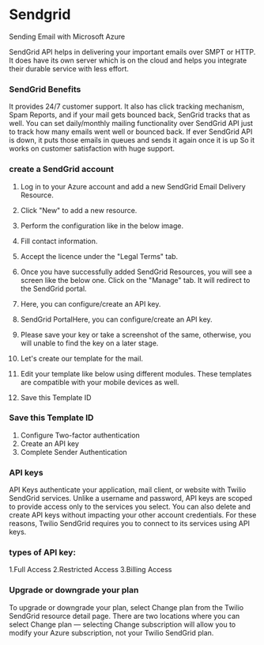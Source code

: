 # Sendgrid

Sending Email with Microsoft Azure

SendGrid API helps in delivering your important emails over SMPT or HTTP.  It does have its own server which is on the cloud and
 helps you integrate their durable service with less effort.

### SendGrid Benefits

It provides 24/7 customer support. It also has click tracking mechanism, Spam Reports, and if your mail gets bounced back, 
SenGrid tracks that as well. You can set daily/monthly mailing functionality over SendGrid API just to track how many emails went 
well or bounced back. If ever SendGrid API is down, it puts those emails in queues and sends it again once it is up So it works 
on customer satisfaction with huge support.

### create a SendGrid account

1. Log in to your Azure account and add a new SendGrid Email Delivery Resource.

2. Click "New" to add a new resource.

3. Perform the configuration like in the below image.

4. Fill contact information.

5. Accept the licence under the "Legal Terms" tab.

6. Once you have successfully added SendGrid Resources, you will see a screen like the below one. Click on the "Manage" tab. It 
will redirect to the SendGrid portal.

7. Here, you can configure/create an API key.

8. SendGrid PortalHere, you can configure/create an API key. 

9. Please save your key or take a screenshot of the same, otherwise, you will unable to find the key on a later stage.

10. Let's create our template for the mail.

11. Edit your template like below using different modules. These templates are compatible with your mobile devices as well.

12. Save this Template ID

### Save this Template ID

1. Configure Two-factor authentication
2. Create an API key
3. Complete Sender Authentication

### API keys
API Keys authenticate your application, mail client, or website with Twilio SendGrid services. Unlike a username and password, 
API keys are scoped to provide access only to the services you select. You can also delete and create API keys without impacting
 your other account credentials. For these reasons, Twilio SendGrid requires you to connect to its services using API keys.

 ### types of API key:

1.Full Access
2.Restricted Access
3.Billing Access

### Upgrade or downgrade your plan
To upgrade or downgrade your plan, select Change plan from the Twilio SendGrid resource detail page. There are two locations 
where you can select Change plan — selecting Change subscription will allow you to modify your Azure subscription, not your 
Twilio SendGrid plan.






















